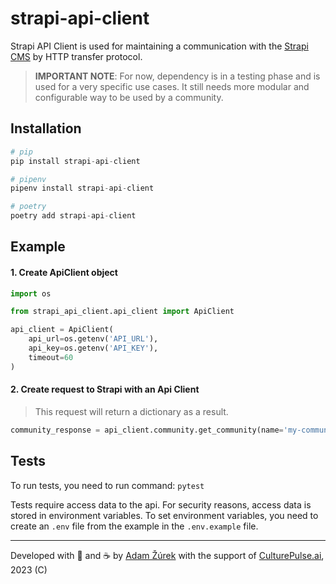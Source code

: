 # strapi-api-client

Strapi API Client is used for maintaining a communication with the [Strapi CMS](https://strapi.io/) by HTTP transfer protocol.

> **IMPORTANT NOTE**: For now, dependency is in a testing phase and is used for a very specific use cases. It still needs
> more modular and configurable way to be used by a community.

## Installation

```python
# pip
pip install strapi-api-client

# pipenv
pipenv install strapi-api-client

# poetry
poetry add strapi-api-client
```

## Example

#### 1. Create ApiClient object

```python
import os

from strapi_api_client.api_client import ApiClient

api_client = ApiClient(
    api_url=os.getenv('API_URL'),
    api_key=os.getenv('API_KEY'),
    timeout=60
)
```

#### 2. Create request to Strapi with an Api Client

> This request will return a dictionary as a result.

```python
community_response = api_client.community.get_community(name='my-community')
```

## Tests

To run tests, you need to run command: `pytest`

Tests require access data to the api. For security reasons, access data is stored in environment variables. To set
environment variables, you need to create an `.env` file from the example in the `.env.example` file.

---
Developed with 💙 and ☕️ by [Adam Žúrek](https://zurek11.github.io/)
with the support of [CulturePulse.ai](https://www.culturepulse.ai/), 2023 (C)
